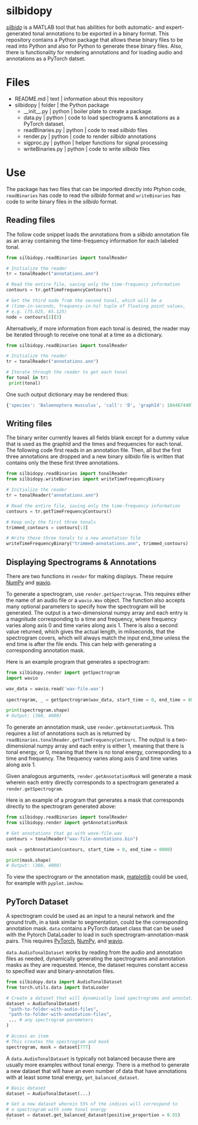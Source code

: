 # silbidopy
*[silbido](https://github.com/MarineBioAcousticsRC/silbido)* is a MATLAB tool that has abilities for both automatic- and expert-generated tonal
annotations to be exported in a binary format. This repository contains a Python package that allows these binary files to be read into
Python and also for Python to generate these binary files. Also, there is functionality for rendering annotations and for loading audio and annotations as a PyTorch datset.

# Files
- README.md | text | information about this repository
- silbidopy | folder | the Python package
   - \_\_init\_\_.py | python | boiler plate to create a package.
   - data.py | python | code to load spectrograms & annotations as a PyTorch dataset.
   - readBinaries.py | python | code to read *silbido* files
   - render.py | python | code to render *silbido* annotations
   - sigproc.py | python | helper functions for signal processing
   - writeBinaries.py | python | code to write *silbido* files

# Use
The package has two files that can be imported directly into Ptyhon code, `readBinaries` has code to read the *silbido* format and `writeBinaries` has code to write binary files in the *silbido* format.

## Reading files
The follow code snippet loads the annotations from a *silbido* annotation file as an array containing the time-frequency information for each labeled tonal.
```python
from silbidopy.readBinaries import tonalReader

# Initialize the reader
tr = tonalReader("annotations.ann")

# Read the entire file, saving only the time-frequency information
contours = tr.getTimeFrequencyContours()

# Get the third node from the second tonal, which will be a
# (time-in-seconds, frequency-in-hz) tuple of floating point values,
# e.g. (75.025, 65.125)
node = contours[2][3]
```

Alternatively, if more information from each tonal is desired, the reader may be iterated through to receive one tonal at a time as a dictionary.
```python
from silbidopy.readBinaries import tonalReader

# Initialize the reader
tr = tonalReader("annotations.ann")

# Iterate through the reader to get each tonal
for tonal in tr:
 print(tonal)
```
One such output dictionary may be rendered thus:
```python
{'species': 'Balaenoptera musculus', 'call': 'D', 'graphId': 18446744073709551615, 'confidence': 0.0, 'score': 0.0, 'tfnodes': [{'time': 685.0, 'freq': 65.45902326742953, 'snr': None, 'phase': None, 'ridge': False}, {'time': 685.1, 'freq': 60.264037864371126, 'snr': None, 'phase': None, 'ridge': False}, {'time': 685.2, 'freq': 55.93661795036039, 'snr': None, 'phase': None, 'ridge': False}, {'time': 685.3, 'freq': 52.47676352540076, 'snr': None, 'phase': None, 'ridge': False}, {'time': 685.4, 'freq': 49.88447458948437, 'snr': None, 'phase': None, 'ridge': False}, {'time': 685.5, 'freq': 48.15975114261565, 'snr': None, 'phase': None, 'ridge': False}, {'time': 685.6, 'freq': 47.302593184794596, 'snr': None, 'phase': None, 'ridge': False}]}
```

## Writing files
The binary writer currently leaves all fields blank except for a dummy value that is used as the graphId and the times and frequencies for each tonal. The following code first reads in an annotation file. Then, all but the first three annotations are dropped and a new binary *silbido* file is written that contains only the these first three annotations.
```python
from silbidopy.readBinaries import tonalReader
from silbidopy.writeBinaries import writeTimeFrequencyBinary

# Initialize the reader
tr = tonalReader("annotations.ann")

# Read the entire file, saving only the time-frequency information
contours = tr.getTimeFrequencyContours()

# Keep only the first three tonals
trimmed_contours = contours[:3]

# Write these three tonals to a new annotation file
writeTimeFrequencyBinary("trimmed-annotations.ann", trimmed_contours)
```

## Displaying Spectrograms & Annotations
There are two functions in `render` for making displays.
These require [NumPy](https://pypi.org/project/numpy/) and [wavio](https://pypi.org/project/wavio/).

To generate a spectrogram, use `render.getSpectrogram`.
This requires either the name of an audio file or a `wavio.Wav` object.
The function also accepts many optional parameters to specify how the spectrogram will be generated.
The output is a two-dimensional numpy array and each entry is a magnitude corresponding to a time and frequency,
where frequency varies along axis 0 and time varies along axis 1.
There is also a second value returned, which gives the actual length,
in miliseconds, that the spectrogram covers, which will always match the input end_time unless the end time
is after the file ends.
This can help with generating a corresponding annotation mask.

Here is an example program that generates a spectrogram:
```python
from silbidopy.render import getSpectrogram
import wavio

wav_data = wavio.read('wav-file.wav')
 
spectrogram, _ = getSpectrogram(wav_data, start_time = 0, end_time = 8000)

print(spectrogram.shape)
# Output: (360, 4000)
```

To generate an annotation mask, use `render.getAnnotationMask`.
This requires a list of annotations such as is returned by `readBinaries.tonalReader.getTimeFrequencyContours`.
The output is a two-dimensional numpy array and each entry is either 1, meaning that there is tonal energy, or 0,
meaning that there is no tonal energy, corresponding to a time and frequency.
The frequency varies along axis 0 and time varies along axis 1.

Given analogous arguments, `render.getAnnotationMask` will generate a mask wherein each entry directly corresponds
to a spectrogram generated a `render.getSpectrogram`.

Here is an example of a program that generates a mask that corresponds directly to the spectrogram generated above:
```python
from silbidopy.readBinaries import tonalReader
from silbidopy.render import getAnnotationMask

# Get annotations that go with wave-file.wav
contours = tonalReader("wav-file-annotations.bin")

mask = getAnnotation(contours, start_time = 0, end_time = 8000)

print(mask.shape)
# Output: (360, 4000)
```

To view the spectrogram or the annotation mask, [matplotlib](https://pypi.org/project/matplotlib/) could be used,
for example with `pyplot.imshow`.

## PyTorch Dataset
A spectrogram could be used as an input to a neural network and the ground truth, in a task similar to segmentation,
could be the corresponding annotation mask. `data` contains a PyTorch dataset class that can be used with the Pytorch DataLoader
to load in such spectrogram-annotation-mask pairs.
This requires [PyTorch](https://pypi.org/project/torch/), [NumPy](https://pypi.org/project/numpy/), and [wavio](https://pypi.org/project/wavio/).

`data.AudioTonalDataset` works by reading from the audio and annotation files as needed, dynamically generating the spectrograms
and annotation masks as they are requested. Hence, the dataset requires constant access to specified wav and binary-annotation files.

```python
from silbidopy.data import AudioTonalDataset
from torch.utils.data import DataLoader

# Create a dataset that will dynamically load spectrograms and annotation masks
dataset = AudioTonalDataset(
 "path-to-folder-with-audio-files",
 "path-to-folder-with-annotation-files",
 ... # any spectrogram paremeters
)

# Access an item
# This creates the spectrogram and mask
spectrogram, mask = dataset[777]
```

A `data.AudioTonalDataset` is typically not balanced because there are usually more examples without tonal energy.
There is a method to generate a new dataset that will have an even number of data that have annotations with at least some tonal
energy, `get_balanced_dataset`.

```python
# Basic dataset
dataset = AudioTonalDataset(...)

# Get a new dataset wherein 55% of the indices will correspond to
# a spectrogram with some tonal energy
dataset = dataset.get_balanced_dataset(positive_proportion = 0.55)
``



